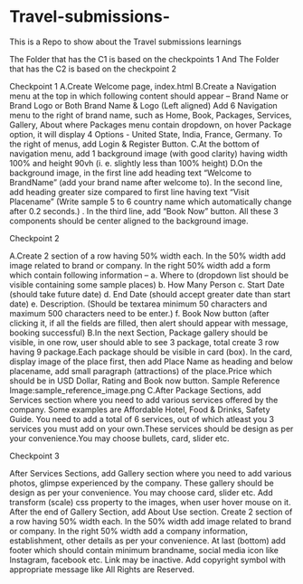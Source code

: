 # Travel-submissions-
This is a Repo to show about the Travel submissions learnings

The Folder that has the C1 is based on the checkpoints 1
And 
The Folder that has the C2 is based on the checkpoint 2 

Checkpoint 1
A.Create Welcome page, index.html
B.Create a Navigation menu at the top in which following content should appear –
Brand Name or Brand Logo or Both Brand Name & Logo (Left aligned)
Add 6 Navigation menu to the right of brand name, such as Home, Book, Packages, Services, Gallery, About where Packages menu contain dropdown, on hover Package option, it will display 4 Options -  United State, India, France, Germany.
To the right of menus, add Login & Register Button.
C.At the bottom of navigation menu, add 1 background image (with good clarity) having width 100% and height 90vh (i. e. slightly less than 100% height)
D.On the background image, in the first line add heading text “Welcome to BrandName” (add your brand name after welcome to).
In the second line, add heading greater size compared to first line having text “Visit Placename” (Write sample 5 to 6 country name which automatically change after 0.2 seconds.) .
In the third line, add “Book Now” button. All these 3 components should be center aligned to the background image.


Checkpoint 2
	
A.Create 2 section of a row having 50% width each.
In the 50% width add image related to brand or company.
In the right 50% width add a form which contain following information –
a. Where to (dropdown list should be visible containing some sample places)
b. How Many Person
c. Start Date (should take future date)
d. End Date (should accept greater date than start date)
e. Description. (Should be textarea minimum 50 characters and maximum 500 characters need to be enter.)
f. Book Now button (after clicking it, if all the fields are filled, then alert should appear with message, booking successful)
B.In the next Section, Package gallery should be visible, in one row, user should able to see 3 package, total create 3 row having 9 package.Each package should be visible in card (box). In the card, display image of the place first, then add Place Name as heading and below placename, add small paragraph (attractions) of the place.Price which should be in USD Dollar, Rating and Book now button.
Sample Reference Image:sample_reference_image.png
C.After Package Sections, add Services section where you need to add various services offered by the company.
Some examples are Affordable Hotel, Food & Drinks, Safety Guide. You need to add a total of 6 services, out of which atleast you 3 services you must add on your own.These services should be design as per your convenience.You may choose bullets, card, slider etc.

Checkpoint 3

After Services Sections, add Gallery section where you need to add various photos, glimpse experienced by the company.
These gallery should be design as per your convenience. You may choose card, slider etc.
Add transform (scale) css property to the images, when user hover mouse on it.
After the end of Gallery Section, add About Use section.
Create 2 section of a row having 50% width each.
In the 50% width add image related to brand or company.
In the right 50% width add a company information, establishment, other details as per your convenience.
At last (bottom) add footer which should contain minimum brandname, social media icon like Instagram, facebook etc.
Link may be inactive.
Add copyright symbol with appropriate message like All Rights are Reserved.

